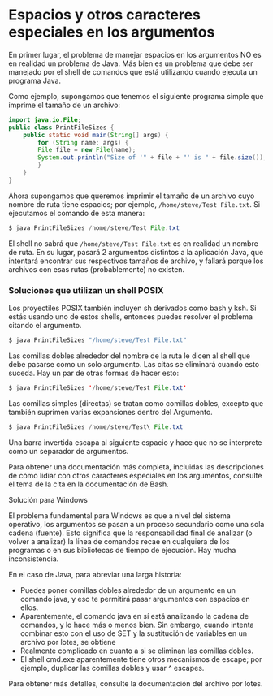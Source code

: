 # Espacios y otros caracteres especiales en los argumentos
En primer lugar, el problema de manejar espacios en los argumentos NO es en realidad un problema de Java. Más bien es un problema que debe ser manejado por el shell de comandos que está utilizando cuando ejecuta un programa Java.

Como ejemplo, supongamos que tenemos el siguiente programa simple que imprime el tamaño de un archivo:
```java
import java.io.File;
public class PrintFileSizes {
    public static void main(String[] args) {
        for (String name: args) {
        File file = new File(name);
        System.out.println("Size of '" + file + "' is " + file.size());
        }
    } 
}
```
Ahora supongamos que queremos imprimir el tamaño de un archivo cuyo nombre de ruta tiene espacios; 
por ejemplo, `/home/steve/Test File.txt`. Si ejecutamos el comando de esta manera:
```java
$ java PrintFileSizes /home/steve/Test File.txt
```
El shell no sabrá que `/home/steve/Test File.txt` es en realidad un nombre de ruta. En su lugar, pasará 2 argumentos distintos a la aplicación Java,
que intentará encontrar sus respectivos tamaños de archivo, y fallará porque los archivos con esas rutas (probablemente) no existen.

### Soluciones que utilizan un shell POSIX

Los proyectiles POSIX también incluyen sh derivados como bash y ksh. Si estás usando uno de estos shells, entonces puedes resolver el problema citando el argumento.

```java
$ java PrintFileSizes "/home/steve/Test File.txt"
```
Las comillas dobles alrededor del nombre de la ruta le dicen al shell que debe pasarse como un solo argumento. Las citas se eliminará cuando esto suceda. Hay un par de otras formas de hacer esto:
```java
$ java PrintFileSizes '/home/steve/Test File.txt'
```
Las comillas simples (directas) se tratan como comillas dobles, excepto que también suprimen varias expansiones dentro del Argumento.

```java
$ java PrintFileSizes /home/steve/Test\ File.txt
```

Una barra invertida escapa al siguiente espacio y hace que no se interprete como un separador de argumentos.

Para obtener una documentación más completa, incluidas las descripciones de cómo lidiar con otros caracteres especiales en los argumentos, consulte el tema de la cita en la documentación de Bash.

Solución para Windows

El problema fundamental para Windows es que a nivel del sistema operativo, los argumentos se pasan a un proceso secundario como una sola cadena (fuente). Esto significa que la responsabilidad final de analizar (o volver a analizar) la línea de comandos recae en cualquiera de los programas o en sus bibliotecas de tiempo de ejecución. Hay mucha inconsistencia.

En el caso de Java, para abreviar una larga historia:

* Puedes poner comillas dobles alrededor de un argumento en un comando java, y eso te permitirá pasar argumentos con espacios en ellos.
* Aparentemente, el comando java en sí está analizando la cadena de comandos, y lo hace más o menos bien. Sin embargo, cuando intenta combinar esto con el uso de SET y la sustitución de variables en un archivo por lotes, se obtiene
* Realmente complicado en cuanto a si se eliminan las comillas dobles.
* El shell cmd.exe aparentemente tiene otros mecanismos de escape; por ejemplo, duplicar las comillas dobles y usar ^ escapes.

Para obtener más detalles, consulte la documentación del archivo por lotes.
